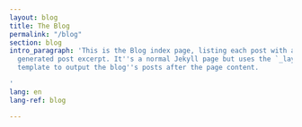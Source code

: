 ```yaml
---
layout: blog
title: The Blog
permalink: "/blog"
section: blog
intro_paragraph: 'This is the Blog index page, listing each post with an automatically
  generated post excerpt. It''s a normal Jekyll page but uses the `_layouts/blog.html`
  template to output the blog''s posts after the page content.

'
lang: en
lang-ref: blog

---
```

